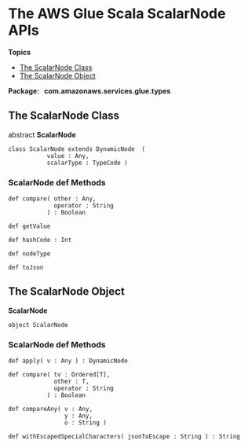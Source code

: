 # The AWS Glue Scala ScalarNode APIs<a name="glue-etl-scala-apis-glue-types-scalarnode"></a>

**Topics**
+ [The ScalarNode Class](#glue-etl-scala-apis-glue-types-scalarnode-class)
+ [The ScalarNode Object](#glue-etl-scala-apis-glue-types-scalarnode-object)

**Package:   com\.amazonaws\.services\.glue\.types**

## The ScalarNode Class<a name="glue-etl-scala-apis-glue-types-scalarnode-class"></a>

abstract **ScalarNode**

```
class ScalarNode extends DynamicNode  (
           value : Any,
           scalarType : TypeCode )
```

### ScalarNode def Methods<a name="glue-etl-scala-apis-glue-types-scalarnode-class-defs"></a>

```
def compare( other : Any,
             operator : String
           ) : Boolean
```

```
def getValue
```

```
def hashCode : Int 
```

```
def nodeType
```

```
def toJson
```

## The ScalarNode Object<a name="glue-etl-scala-apis-glue-types-scalarnode-object"></a>

 **ScalarNode**

```
object ScalarNode
```

### ScalarNode def Methods<a name="glue-etl-scala-apis-glue-types-scalarnode-object-defs"></a>

```
def apply( v : Any ) : DynamicNode 
```

```
def compare( tv : Ordered[T],
             other : T,
             operator : String
           ) : Boolean
```

```
def compareAny( v : Any,
                y : Any,
                o : String )
```

```
def withEscapedSpecialCharacters( jsonToEscape : String ) : String 
```